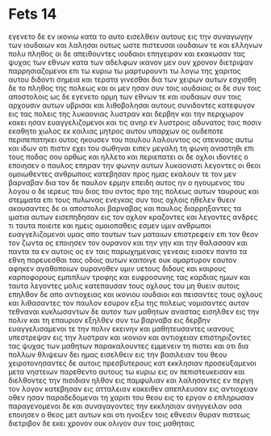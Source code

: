 # Fets 14
εγενετο δε εν ικονιω κατα το αυτο εισελθειν αυτους εις την συναγωγην των ιουδαιων και λαλησαι ουτως ωστε πιστευσαι ιουδαιων τε και ελληνων πολυ πληθος
οι δε απειθουντες ιουδαιοι επηγειραν και εκακωσαν τας ψυχας των εθνων κατα των αδελφων
ικανον μεν ουν χρονον διετριψαν παρρησιαζομενοι επι τω κυριω τω μαρτυρουντι τω λογω της χαριτος αυτου διδοντι σημεια και τερατα γινεσθαι δια των χειρων αυτων
εσχισθη δε το πληθος της πολεως και οι μεν ησαν συν τοις ιουδαιοις οι δε συν τοις αποστολοις
ως δε εγενετο ορμη των εθνων τε και ιουδαιων συν τοις αρχουσιν αυτων υβρισαι και λιθοβολησαι αυτους
συνιδοντες κατεφυγον εις τας πολεις της λυκαονιας λυστραν και δερβην και την περιχωρον
κακει ησαν ευαγγελιζομενοι
και τις ανηρ εν λυστροις αδυνατος τοις ποσιν εκαθητο χωλος εκ κοιλιας μητρος αυτου υπαρχων ος ουδεποτε περιπεπατηκει
ουτος ηκουσεν του παυλου λαλουντος ος ατενισας αυτω και ιδων οτι πιστιν εχει του σωθηναι
ειπεν μεγαλη τη φωνη αναστηθι επι τους ποδας σου ορθως και ηλλετο και περιεπατει
οι δε οχλοι ιδοντες ο εποιησεν ο παυλος επηραν την φωνην αυτων λυκαονιστι λεγοντες οι θεοι ομοιωθεντες ανθρωποις κατεβησαν προς ημας
εκαλουν τε τον μεν βαρναβαν δια τον δε παυλον ερμην επειδη αυτος ην ο ηγουμενος του λογου
ο δε ιερευς του διος του οντος προ της πολεως αυτων ταυρους και στεμματα επι τους πυλωνας ενεγκας συν τοις οχλοις ηθελεν θυειν
ακουσαντες δε οι αποστολοι βαρναβας και παυλος διαρρηξαντες τα ιματια αυτων εισεπηδησαν εις τον οχλον κραζοντες
και λεγοντες ανδρες τι ταυτα ποιειτε και ημεις ομοιοπαθεις εσμεν υμιν ανθρωποι ευαγγελιζομενοι υμας απο τουτων των ματαιων επιστρεφειν επι τον θεον τον ζωντα ος εποιησεν τον ουρανον και την γην και την θαλασσαν και παντα τα εν αυτοις
ος εν ταις παρωχημεναις γενεαις ειασεν παντα τα εθνη πορευεσθαι ταις οδοις αυτων
καιτοιγε ουκ αμαρτυρον εαυτον αφηκεν αγαθοποιων ουρανοθεν υμιν υετους διδους και καιρους καρποφορους εμπιπλων τροφης και ευφροσυνης τας καρδιας ημων
και ταυτα λεγοντες μολις κατεπαυσαν τους οχλους του μη θυειν αυτοις 
επηλθον δε απο αντιοχειας και ικονιου ιουδαιοι και πεισαντες τους οχλους και λιθασαντες τον παυλον εσυρον εξω της πολεως νομισαντες αυτον τεθναναι 
κυκλωσαντων δε αυτον των μαθητων αναστας εισηλθεν εις την πολιν και τη επαυριον εξηλθεν συν τω βαρναβα εις δερβην
ευαγγελισαμενοι τε την πολιν εκεινην και μαθητευσαντες ικανους υπεστρεψαν εις την λυστραν και ικονιον και αντιοχειαν
επιστηριζοντες τας ψυχας των μαθητων παρακαλουντες εμμενειν τη πιστει και οτι δια πολλων θλιψεων δει ημας εισελθειν εις την βασιλειαν του θεου 
χειροτονησαντες δε αυτοις πρεσβυτερους κατ εκκλησιαν προσευξαμενοι μετα νηστειων παρεθεντο αυτους τω κυριω εις ον πεπιστευκεισαν
και διελθοντες την πισιδιαν ηλθον εις παμφυλιαν
και λαλησαντες εν περγη τον λογον κατεβησαν εις ατταλειαν
κακειθεν απεπλευσαν εις αντιοχειαν οθεν ησαν παραδεδομενοι τη χαριτι του θεου εις το εργον ο επληρωσαν
παραγενομενοι δε και συναγαγοντες την εκκλησιαν ανηγγειλαν οσα εποιησεν ο θεος μετ αυτων και οτι ηνοιξεν τοις εθνεσιν θυραν πιστεως
διετριβον δε εκει χρονον ουκ ολιγον συν τοις μαθηταις
